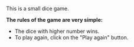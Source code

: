 This is a small dice game. 

<strong>The rules of the game are very simple:</strong>

- The dice with higher number wins. 
- To play again, click on the "Play again" button. 
